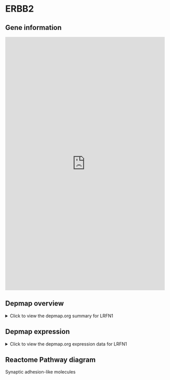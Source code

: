<h1>ERBB2</h1>

<h2>Gene information</h2>
<iframe src="https://depmap.org/portal/gene/LRFN1?tab=about" style="border:none;width:100%;height:800px"></iframe>

<h2>Depmap overview</h2>
<details>
  <summary>Click to view the depmap.org summary for LRFN1</summary>
  <iframe src="https://depmap.org/portal/gene/LRFN1?tab=overview" style="border:none;width:100%;height:800px"></iframe>
</details>

<h2>Depmap expression</h2>
<details>
  <summary>Click to view the depmap.org expression data for LRFN1</summary>
  <iframe src="https://depmap.org/portal/gene/LRFN1?tab=characterization" style="border:none;width:100%;height:800px"></iframe>
</details>



<h2>Reactome Pathway diagram</h2>
Synaptic adhesion-like molecules
<div id="diagramHolder"></div>

<script>
    //Creating the Reactome Diagram widget
    //Take into account a proxy needs to be set up in your server side pointing to www.reactome.org
    function onReactomeDiagramReady(){  //This function is automatically called when the widget code is ready to be used
        var diagram = Reactome.Diagram.create({
            "placeHolder" : "diagramHolder",
            "width" : 900,
            "height" : 500
        });

        //Initialising it to the "Hemostasis" pathway
        diagram.loadDiagram("R-HSA-8849932");

        //Adding different listeners

        diagram.onDiagramLoaded(function (loaded) {
            console.info("Loaded ", loaded);
            diagram.flagItems("BAD");
	    diagram.flagItems("Q92934");
            if (loaded == "R-HSA-8849932") diagram.selectItem("R-HSA-8849932");
        });

     }
</script>



